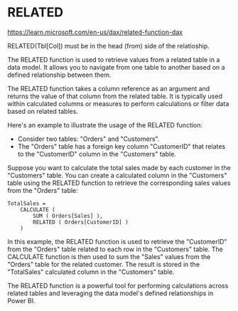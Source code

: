 # RELATED
https://learn.microsoft.com/en-us/dax/related-function-dax

RELATED(Tbl[Col]) must be in the head (from) side of the relatioship.

The RELATED function is used to retrieve values from a related table in a data model. 
It allows you to navigate from one table to another based on a defined relationship between them.

The RELATED function takes a column reference as an argument and returns the value of that column from the related table. 
It is typically used within calculated columns or measures to perform calculations or filter data based on related tables.

Here's an example to illustrate the usage of the RELATED function:
- Consider two tables: "Orders" and "Customers".
- The "Orders" table has a foreign key column "CustomerID" that relates to the "CustomerID" column in the "Customers" table.

Suppose you want to calculate the total sales made by each customer in the "Customers" table. 
You can create a calculated column in the "Customers" table using the RELATED function to retrieve the corresponding sales values from the "Orders" table:
```dax
TotalSales =
    CALCULATE (
        SUM ( Orders[Sales] ),
        RELATED ( Orders[CustomerID] )
    )
```
In this example, the RELATED function is used to retrieve the "CustomerID" from the "Orders" table related to each row in the "Customers" table. 
The CALCULATE function is then used to sum the "Sales" values from the "Orders" table for the related customer. 
The result is stored in the "TotalSales" calculated column in the "Customers" table.

The RELATED function is a powerful tool for performing calculations across related tables and leveraging the data model's defined relationships in Power BI.
